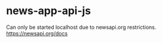 ﻿# news-app-api-js

Сan only be started localhost due to newsapi.org restrictions.
https://newsapi.org/docs
